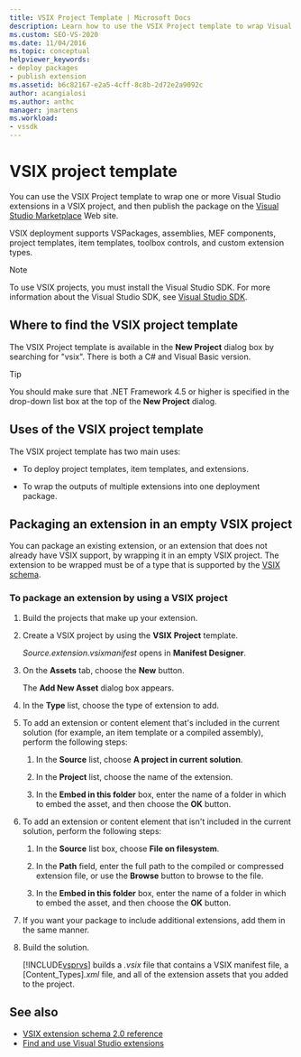 ```yaml
---
title: VSIX Project Template | Microsoft Docs
description: Learn how to use the VSIX Project template to wrap Visual Studio extensions in a VSIX project, and then publish the package on the Visual Studio Marketplace.
ms.custom: SEO-VS-2020
ms.date: 11/04/2016
ms.topic: conceptual
helpviewer_keywords:
- deploy packages
- publish extension
ms.assetid: b6c82167-e2a5-4cff-8c8b-2d72e2a9092c
author: acangialosi
ms.author: anthc
manager: jmartens
ms.workload:
- vssdk
---
```

# VSIX project template

You can use the VSIX Project template to wrap one or more Visual Studio extensions in a VSIX project, and then publish the package on the [Visual Studio Marketplace](https://marketplace.visualstudio.com/) Web site.

 VSIX deployment supports VSPackages, assemblies, MEF components, project templates, item templates, toolbox controls, and custom extension types.

> [!NOTE]
> To use VSIX projects, you must install the Visual Studio SDK. For more information about the Visual Studio SDK, see [Visual Studio SDK](../extensibility/visual-studio-sdk.md).

## Where to find the VSIX project template

The VSIX Project template is available in the **New Project** dialog box by searching for "vsix".  There is both a C# and Visual Basic version.

> [!TIP]
> You should make sure that .NET Framework 4.5 or higher is specified in the drop-down list box at the top of the **New Project** dialog.

## Uses of the VSIX project template

The VSIX project template has two main uses:

- To deploy project templates, item templates, and extensions.

- To wrap the outputs of multiple extensions into one deployment package.

## Packaging an extension in an empty VSIX project

You can package an existing extension, or an extension that does not already have VSIX support, by wrapping it in an empty VSIX project. The extension to be wrapped must be of a type that is supported by the [VSIX schema](../extensibility/vsix-extension-schema-2-0-reference.md).

### To package an extension by using a VSIX project

1. Build the projects that make up your extension.

2. Create a VSIX project by using the **VSIX Project** template.

    *Source.extension.vsixmanifest* opens in **Manifest Designer**.

3. On the **Assets** tab, choose the **New** button.

    The **Add New Asset** dialog box appears.

4. In the **Type** list, choose the type of extension to add.

5. To add an extension or content element that's included in the current solution (for example, an item template or a compiled assembly), perform the following steps:

   1. In the **Source** list, choose **A project in current solution**.

   2. In the **Project** list, choose the name of the extension.

   3. In the **Embed in this folder** box, enter the name of a folder in which to embed the asset, and then choose the **OK** button.

6. To add an extension or content element that isn't included in the current solution, perform the following steps:

   1. In the **Source** list box, choose **File on filesystem**.

   2. In the **Path** field, enter the full path to the compiled or compressed extension file, or use the **Browse** button to browse to the file.

   3. In the **Embed in this folder** box, enter the name of a folder in which to embed the asset, and then choose the **OK** button.

7. If you want your package to include additional extensions, add them in the same manner.

8. Build the solution.

    [!INCLUDE[vsprvs](../code-quality/includes/vsprvs_md.md)] builds a *.vsix* file that contains a VSIX manifest file, a [Content_Types]*.xml* file, and all of the extension assets that you added to the project.

## See also

- [VSIX extension schema 2.0 reference](../extensibility/vsix-extension-schema-2-0-reference.md)
- [Find and use Visual Studio extensions](../ide/finding-and-using-visual-studio-extensions.md)
